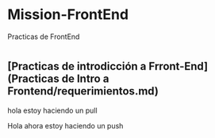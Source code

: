 # Mission-FrontEnd
Practicas de FrontEnd
#
## [Practicas de introdicción a Frront-End](Practicas de Intro a Frontend/requerimientos.md)
hola estoy haciendo un pull

Hola ahora estoy haciendo un push

